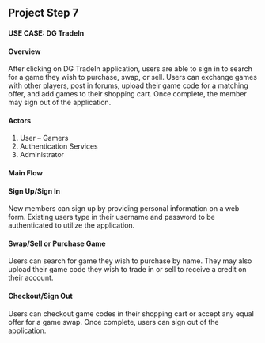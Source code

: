## Project Step 7
#### USE CASE: DG TradeIn


#### Overview
After clicking on DG TradeIn application, users are able to sign in to search for a game they wish to purchase, swap, or sell. Users can exchange games with other players, post in forums, upload their game code for a matching offer, and add games to their shopping cart. Once complete, the member may sign out of the application.

#### Actors 
1. User – Gamers
1. Authentication Services
1. Administrator

#### Main Flow

#### Sign Up/Sign In
New members can sign up by providing personal information on a web form. Existing users type in their username and password to be authenticated to utilize the application. 

#### Swap/Sell or Purchase Game 
Users can search for game they wish to purchase by name. They may also upload their game code they wish to trade in or sell to receive a credit on their account. 

#### Checkout/Sign Out
Users can checkout game codes in their shopping cart or accept any equal offer for a game swap. Once complete, users can sign out of the application.
